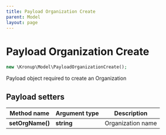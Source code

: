 ```yaml
---
title: Payload Organization Create
parent: Model
layout: page
---
```


# Payload Organization Create

```php
new \Kronup\Model\PayloadOrganizationCreate();
```

Payload object required to create an Organization

## Payload setters

Method name | Argument type | Description
------------ | ------------- | -------------
**setOrgName()** | **string** | Organization name

